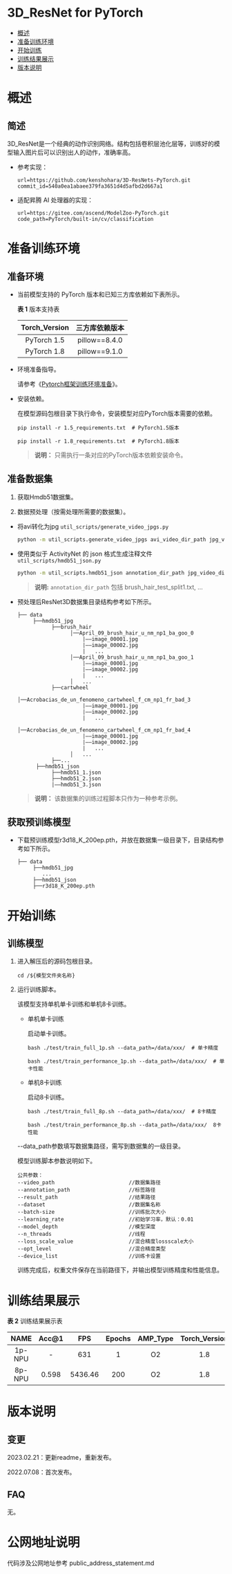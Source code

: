 
# 3D_ResNet for PyTorch

-   [概述](概述.md)
-   [准备训练环境](准备训练环境.md)
-   [开始训练](开始训练.md)
-   [训练结果展示](训练结果展示.md)
-   [版本说明](版本说明.md)

# 概述

## 简述

3D_ResNet是一个经典的动作识别网络。结构包括卷积层池化层等，训练好的模型输入图片后可以识别出人的动作，准确率高。

- 参考实现：
  ```
  url=https://github.com/kenshohara/3D-ResNets-PyTorch.git
  commit_id=540a0ea1abaee379fa3651d4d5afbd2d667a1
  ```
  
- 适配昇腾 AI 处理器的实现：

  ```
  url=https://gitee.com/ascend/ModelZoo-PyTorch.git
  code_path=PyTorch/built-in/cv/classification
  ```


# 准备训练环境

## 准备环境

- 当前模型支持的 PyTorch 版本和已知三方库依赖如下表所示。

  **表 1**  版本支持表

  | Torch_Version      | 三方库依赖版本                                 |
  | :--------: | :----------------------------------------------------------: |
  | PyTorch 1.5 | pillow==8.4.0 |
  | PyTorch 1.8 | pillow==9.1.0 |
  
- 环境准备指导。

  请参考《[Pytorch框架训练环境准备](https://www.hiascend.com/document/detail/zh/ModelZoo/pytorchframework/ptes)》。
  
- 安装依赖。

  在模型源码包根目录下执行命令，安装模型对应PyTorch版本需要的依赖。
  ```
  pip install -r 1.5_requirements.txt  # PyTorch1.5版本
  
  pip install -r 1.8_requirements.txt  # PyTorch1.8版本
  ```
  > **说明：** 
  >只需执行一条对应的PyTorch版本依赖安装命令。


## 准备数据集

1. 获取Hmdb51数据集。

2. 数据预处理（按需处理所需要的数据集）。
* 将avi转化为jpg ```util_scripts/generate_video_jpgs.py```

  ```bash
  python -m util_scripts.generate_video_jpgs avi_video_dir_path jpg_video_dir_path hmdb51
  ```

* 使用类似于 ActivityNet 的 json 格式生成注释文件 ```util_scripts/hmdb51_json.py```
  

  ```bash
  python -m util_scripts.hmdb51_json annotation_dir_path jpg_video_dir_path dst_json_path
  ```
  > **说明:**
  >```annotation_dir_path``` 包括 brush_hair_test_split1.txt, ...
* 预处理后ResNet3D数据集目录结构参考如下所示。
   ```
   ├── data
        ├──hmdb51_jpg
              ├──brush_hair
                    │──April_09_brush_hair_u_nm_np1_ba_goo_0
                        |——image_00001.jpg
                        |——image_00002.jpg
                        |   ... 
                    │──April_09_brush_hair_u_nm_np1_ba_goo_1
                        |——image_00001.jpg
                        |——image_00002.jpg
                        |   ... 
                    │   ...       
              ├──cartwheel
                    │──Acrobacias_de_un_fenomeno_cartwheel_f_cm_np1_fr_bad_3
                        |——image_00001.jpg
                        |——image_00002.jpg
                        |   ...  
                    │──Acrobacias_de_un_fenomeno_cartwheel_f_cm_np1_fr_bad_4
                        |——image_00001.jpg
                        |——image_00002.jpg
                        |   ... 
                    │   ...   
              ├──...                     
         ├──hmdb51_json  
              ├──hmdb51_1.json
              ├──hmdb51_2.json
              |——hmdb51_3.json 
   ```
   > **说明：** 
   >该数据集的训练过程脚本只作为一种参考示例。
## 获取预训练模型
- 下载预训练模型r3d18_K_200ep.pth，并放在数据集一级目录下，目录结构参考如下所示。
  ```
  ├── data
       ├──hmdb51_jpg
          ...
       ├──hmdb51_json
       ├──r3d18_K_200ep.pth
  ```


# 开始训练

## 训练模型

1. 进入解压后的源码包根目录。

   ```
   cd /${模型文件夹名称} 
   ```

2. 运行训练脚本。

   该模型支持单机单卡训练和单机8卡训练。

   - 单机单卡训练

     启动单卡训练。

     ```
     bash ./test/train_full_1p.sh --data_path=/data/xxx/  # 单卡精度
     
     bash ./test/train_performance_1p.sh --data_path=/data/xxx/  # 单卡性能
     ```

   - 单机8卡训练

     启动8卡训练。

     ```
     bash ./test/train_full_8p.sh --data_path=/data/xxx/  # 8卡精度
     
     bash ./test/train_performance_8p.sh --data_path=/data/xxx/  8卡性能
     ```

   --data_path参数填写数据集路径，需写到数据集的一级目录。

   模型训练脚本参数说明如下。

   ```
   公共参数：
   --video_path                        //数据集路径
   --annotation_path                   //标签路径
   --result_path                       //结果路径
   --dataset                           //数据集名称      
   --batch-size                        //训练批次大小
   --learning_rate                     //初始学习率，默认：0.01
   --model_depth                       //模型深度
   --n_threads                         //线程
   --loss_scale_value                  //混合精度lossscale大小
   --opt_level                         //混合精度类型
   --device_list                       //训练卡设置
   ```
   
   训练完成后，权重文件保存在当前路径下，并输出模型训练精度和性能信息。

# 训练结果展示

**表 2**  训练结果展示表

| NAME    | Acc@1 |  FPS | Epochs | AMP_Type | Torch_Version |
| :-----: | :---: | :--: | :----: | :------: | :------: |
| 1p-NPU | -      | 631 | 1    |  O2 | 1.8 |
| 8p-NPU | 0.598 | 5436.46 | 200    |  O2 | 1.8 |

# 版本说明

## 变更

2023.02.21：更新readme，重新发布。

2022.07.08：首次发布。

## FAQ

无。

# 公网地址说明

代码涉及公网地址参考 public_address_statement.md